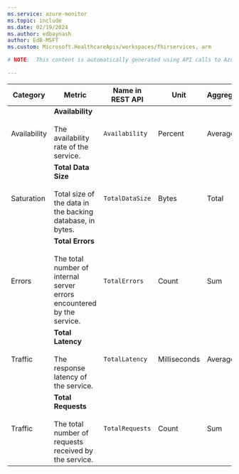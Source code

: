 ```yaml
---
ms.service: azure-monitor
ms.topic: include
ms.date: 02/19/2024
ms.author: edbaynash
author: EdB-MSFT
ms.custom: Microsoft.HealthcareApis/workspaces/fhirservices, arm

# NOTE:  This content is automatically generated using API calls to Azure. Any edits made on these files will be overwritten in the next run of the script. 
 
---
```



|Category|Metric|Name in REST API|Unit|Aggregation|Dimensions|Time Grains|DS Export|
|---|---|---|---|---|---|---|---|
|Availability|**Availability**<br><br>The availability rate of the service. |`Availability` |Percent |Average |\<none\>|PT1M |Yes|
|Saturation|**Total Data Size**<br><br>Total size of the data in the backing database, in bytes. |`TotalDataSize` |Bytes |Total |\<none\>|PT1M |Yes|
|Errors|**Total Errors**<br><br>The total number of internal server errors encountered by the service. |`TotalErrors` |Count |Sum |`Protocol`, `StatusCode`, `StatusCodeClass`, `StatusCodeText`|PT1M |Yes|
|Traffic|**Total Latency**<br><br>The response latency of the service. |`TotalLatency` |Milliseconds |Average |`Protocol`|PT1M |Yes|
|Traffic|**Total Requests**<br><br>The total number of requests received by the service. |`TotalRequests` |Count |Sum |`Protocol`|PT1M |Yes|